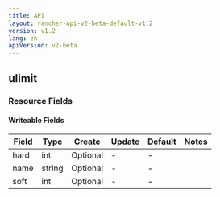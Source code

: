 ```yaml
---
title: API
layout: rancher-api-v2-beta-default-v1.2
version: v1.2
lang: zh
apiVersion: v2-beta
---
```


## ulimit



### Resource Fields

#### Writeable Fields

Field | Type | Create | Update | Default | Notes
---|---|---|---|---|---
hard | int | Optional | - | - | 
name | string | Optional | - | - | 
soft | int | Optional | - | - | 



<br>
